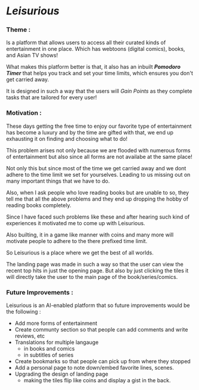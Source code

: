 <!-- Headings -->
# *Leisurious*

### Theme :
Is a platform that allows users to access all their curated kinds of entertainment in one place. Which has webtoons (digital comics), books, and Asian TV shows!

What makes this platform better is that, it also has an inbuilt _**Pomodoro Timer**_ that helps you track and set your time limits, which ensures you don't get carried away.  

It is designed in such a way that the users will *Gain Points* as they complete tasks that are tailored for every user!

### Motivation :
These days getting the free time to enjoy our favorite type of entertainment has become a luxury and by the time are gifted with that, we end up exhausting it on finding and choosing what to do! 

This problem arises not only because we are flooded with numerous forms of entertainment but also since all forms are not availabe at the same place! 

Not only this but since most of the time we get carried away and we dont adhere to the time limit we set for yourselves. Leading to us missing out on many important things that we have to do. 

Also, when I ask people who love reading books but are unable to so, they tell me that all the above problems and they end up dropping the hobby of reading books completely. 
 
Since I have faced such problems like these and after hearing such kind of experiences it motivated me to come up with Leisurious.

Also builting, it in a game like manner with coins and many more will motivate people to adhere to the there prefixed time limit. 

So Leisurious is a place where we get the best of all worlds.

The landing page was made in such a way so that the user can view the recent top hits in just the opening page. But also by just clicking the tiles it will directly take the user to the main page of the book/series/comics. 

### Future Improvements :
Leisurious is an AI-enabled platform that so future improvements would be the following :
<!-- UL -->
* Add more forms of entertainment
* Create communty section so that people can add comments and write reviews, etc
* Translations for multiple langauge
    * in books and comics
    * in subtitles of series 
* Create bookmarks so that people can pick up from where they stopped
* Add a personal page to note down/embed favorite lines, scenes.  
* Upgrading the design of landing page
    * making the tiles flip like coins and display a gist in the back. 
